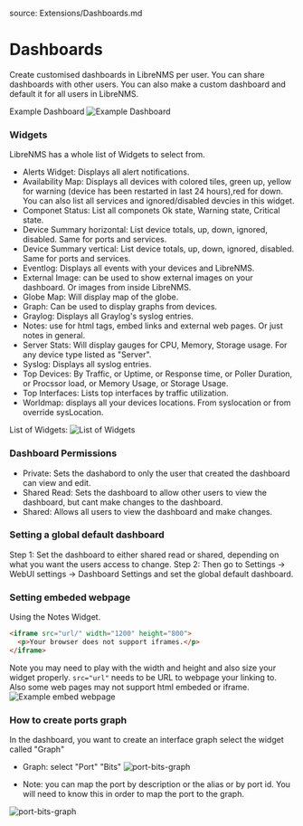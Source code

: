 source: Extensions/Dashboards.md

# Dashboards
Create customised dashboards in LibreNMS per user. You can share dashboards with other users. You can also make a custom dashboard and
default it for all users in LibreNMS.

Example Dashboard
![Example Dashboard](/img/example-dashboard.png)

### Widgets
LibreNMS has a whole list of Widgets to select from. 

+ Alerts Widget: Displays all alert notifications.
+ Availability Map: Displays all devices with colored tiles, green up, yellow for warning (device has been restarted in last 24 hours),red   for down. You can also list all services and ignored/disabled devcies in this widget.
+ Componet Status: List all componets Ok state, Warning state, Critical state.
+ Device Summary horizontal: List device totals, up, down, ignored, disabled. Same for ports and services. 
+ Device Summary vertical: List device totals, up, down, ignored, disabled. Same for ports and services.
+ Eventlog: Displays all events with your devices and LibreNMS. 
+ External Image: can be used to show external images on your dashboard. Or images from inside LibreNMS.
+ Globe Map: Will display map of the globe.
+ Graph: Can be used to display graphs from devices. 
+ Graylog: Displays all Graylog's syslog entries.
+ Notes: use for html tags, embed links and external web pages. Or just notes in general.
+ Server Stats: Will display gauges for CPU, Memory, Storage usage. For any device type listed as "Server".
+ Syslog: Displays all syslog entries.
+ Top Devices: By Traffic, or  Uptime, or Response time, or Poller Duration, or Procssor load, or Memory Usage, or Storage Usage.
+ Top Interfaces: Lists top interfaces by traffic utilization.
+ Worldmap: displays all your devices locations. From syslocation or from override sysLocation.

List of Widgets: 
![List of Widgets][image of widgets]

[image of widgets]: /img/list-widgets.png "List of the widgets"


### Dashboard Permissions
- Private: Sets the dashabord to only the user that created the dashboard can view and edit.
- Shared Read: Sets the dashboard to allow other users to view the dashboard, but cant make changes to the dashboard.
- Shared: Allows all users to view the dashboard and make changes.

### Setting a global default dashboard
Step 1: Set the dashboard to either shared read or shared, depending on what you want the users access to change. 
Step 2: Then go to Settings -> WebUI settings -> Dashboard Settings and set the global default dashboard.

### Setting embeded webpage
Using the Notes Widget.
```html
<iframe src="url/" width="1200" height="800">
  <p>Your browser does not support iframes.</p>
</iframe>
```
Note you may need to play with the width and height and also size your widget properly.
``` src="url" ``` needs to be URL to webpage your linking to.
Also some web pages may not support html embeded or iframe.
![Example embed webpage](/img/example-embed-website.png)

### How to create ports graph
In the dashboard, you want to create an interface graph select the widget called "Graph" 
* Graph: select "Port" "Bits"
![port-bits-graph](/img/port-bits-graph.png)

* Note: you can map the port by description or the alias or by port id. You will need to know this in order to map the port to the graph. 

![port-bits-graph](/img/port-bits-port.png)
